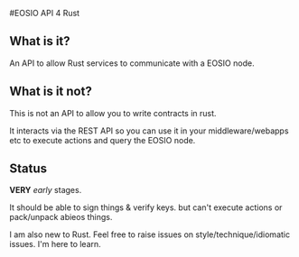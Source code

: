 #EOSIO API 4 Rust
## What is it?

An API to allow Rust services to communicate with a EOSIO node.

## What is it not?

This is not an API to allow you to write contracts in rust. 

It interacts via the REST API so you can use it in your middleware/webapps etc to execute actions 
and query the EOSIO node.

## Status

**VERY** _early_ stages.

It should be able to sign things & verify keys.
but can't execute actions or pack/unpack abieos things.

I am also new to Rust. Feel free to raise issues on style/technique/idiomatic issues. I'm here to learn.

